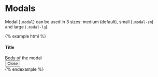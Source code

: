 # Modals

Modal (`.modal`) can be used in 3 sizes: medium (default), small (`.modal-sm`) and large (`.modal-lg`).

{% example html %}
<div class="modal">
    <div class="modal-heading">
        <h4>Title</h4>
    </div>
    <div class="modal-body">
        Body of the modal
    </div>
    <div class="modal-footer">
        <button class="btn btn-default">Close</button>
    </div>
</div>
{% endexample %}
